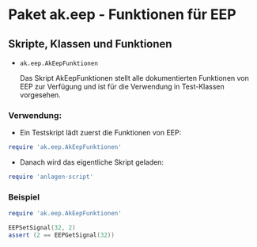# Paket ak.eep - Funktionen für EEP

## Skripte, Klassen und Funktionen
* `ak.eep.AkEepFunktionen`

  Das Skript AkEepFunktionen stellt alle dokumentierten Funktionen von EEP zur Verfügung und ist für die Verwendung in Test-Klassen vorgesehen.

### Verwendung:

* Ein Testskript lädt zuerst die Funktionen von EEP:
```lua
require 'ak.eep.AkEepFunktionen'
```

* Danach wird das eigentliche Skript geladen:
```lua
require 'anlagen-script'
```


### Beispiel

```lua
require 'ak.eep.AkEepFunktionen'

EEPSetSignal(32, 2)
assert (2 == EEPGetSignal(32))
```
